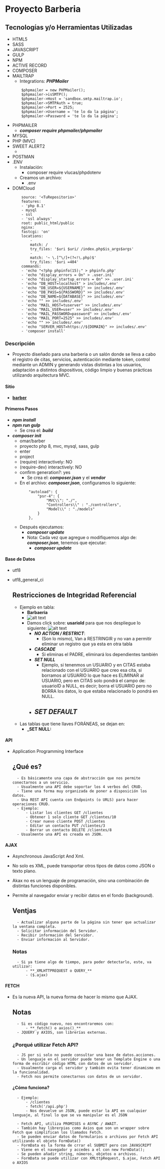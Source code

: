# Proyecto Barberia

## Tecnologías y/o Herramientas Utilizadas

- HTML5
- SASS
- JAVASCRIPT
- GULP
- NPM
- ACTIVE RECORD
- COMPOSER
- MAILTRAP
    - Integrations: **_PHPMailer_**
    ```
        $phpmailer = new PHPMailer();
        $phpmailer->isSMTP();
        $phpmailer->Host = 'sandbox.smtp.mailtrap.io';
        $phpmailer->SMTPAuth = true;
        $phpmailer->Port = 2525;
        $phpmailer->Username = 'te lo da la página';
        $phpmailer->Password = 'te lo da la página';
    ```
- PHPMAILER
    - **_composer require phpmailer/phpmailer_**
- MYSQL
- PHP (MVC)
- SWEET ALERT2
    - <script src="https://cdn.jsdelivr.net/npm/sweetalert2@11"></script>
- POSTMAN
- .ENV
    - Instalación:
        - composer require vlucas/phpdotenv
    - Creamos un archivo:
        - .env
- DOMCloud
    ```
        source: '<TuRepositorio>'
        features:
        - 'php 8.1'
        - mysql
        - ssl
        - 'ssl always'
        root: public_html/public
        nginx:
        fastcgi: 'on'
        locations:
            -
            match: /
            try_files: '$uri $uri/ /index.php$is_args$args'
            -
            match: '~ \.[^\/]+(?<!\.php)$'
            try_files: '$uri =404'
        commands:
        - 'echo "<?php phpinfo(15);" > phpinfo.php'
        - 'echo "display_errors = On" > .user.ini'
        - 'echo "display_startup_errors = On" >> .user.ini'
        - 'echo "DB_HOST=localhost" > includes/.env'
        - 'echo "DB_USER=${USERNAME}" >> includes/.env'
        - 'echo "DB_PASS=${PASSWORD}" >> includes/.env'
        - 'echo "DB_NAME=${DATABASE}" >> includes/.env'
        - 'echo "" >> includes/.env'
        - 'echo "MAIL_HOST=tuserver" >> includes/.env'
        - 'echo "MAIL_USER=user" >> includes/.env'
        - 'echo "MAIL_PASSWORD=password" >> includes/.env'
        - 'echo "MAIL_PORT=2525" >> includes/.env'
        - 'echo "" >> includes/.env'
        - 'echo "SERVER_HOST=https://${DOMAIN}" >> includes/.env'
        - 'composer install'
    ```

### Descripción

- Proyecto diseñado para una barberia o un salón donde se lleva a cabo el registro de citas, servicios, autenticación mediante token, control mediante un ADMIN y generando vistas distintas a los usuarios, adaptación a distintos dispositivos, código limpio y buenas prácticas utilizando arquitectura MVC.

#### Sitio

- **[barber]()**

#### Primeros Pasos

- **_npm install_**
- **_npm run gulp_**
    - Se crea el: **_build_**
- **_composer init_**
    - omar/barber
    - proyecto php 8, mvc, mysql, sass, gulp
    - enter
    - project
    - (require) interactively: NO
    - (require-dev) interactively: NO
    - confirm generation?: yes
        - Se crea el: **_composer.json_** y el **_vendor_**
    - En el archivo: **_composer.json_**, configuramos lo siguiente:
        ```
            "autoload": {
                "psr-4": {
                    "MVC\\": "./",
                    "Controllers\\" : "./controllers",
                    "Model\\" : "./models"
                }
            },
        ```
    - Después ejecutamos:
        - **_composer update_**
        - Nota: Cada vez que agregue o modifiquemos algo de: **_composer.json_**, tenemos que ejecutar:
            - **_composer update_**

#### Base de Datos

- utf8
- utf8_general_ci

    ## Restricciones de Integridad Referencial
    
    - Ejemplo en tabla:
        - **Barbaeria**
        - ![alt text](image.png)
        - Damos click sobre: **usarioId** para que nos despliegue lo siguiente:
        ![alt text](image-1.png)
            - **_NO ACTION / RESTRICT_**:
                - (Son lo mismo), Van a RESTRINGIR y no van a permitir eliminar un registro que ya esta en otra tabla
            - **_CASCADE_**
                - Si eliminas el PADRE, eliminará los dependientes también
            - **_SET NULL_**
                - Ejemplo, si tenenmos un USUARIO y en CITAS estaba relacionado con el USUARIO que creo esa cita, si borramos al USUARIO lo que hace es ELIMINAR al USUARIO, pero en CITAS solo pondrá el campo de: usuarioID a NULL, es decir; borra el USUARIO pero no BORRA los datos, lo que estaba relacionado lo pondrá en NULL.
            - **_SET DEFAULT_**
                - 
    - Las tablas que tiene llaves FORÁNEAS, se dejan en:
        - **_SET NULL:**

#### API

- Application Programming Interface

    ## ¿Qué es?
        - Es básicamente una capa de abstracción que nos permite conectarnos a un servicio.
        - Usualmente una API debe soportar los 4 verbos del CRUD.
        - Tiene una forma muy organizada de poner a disposición los datos.
        - Una REST API cuenta con Endpoints (o URLS) para hacer operaciones CRUD.
        - Ejemplo:
            - Listar los clientes GET /clientes
            - Obtener 1 solo cliente GET /clientes/10
            - Crear nuevo cliente POST /clientes
            - Editar un contacto PUT /clientes/3
            - Borrar un contacto DELETE /clientes/8
        - Usualmente una API es creada en JSON.

#### AJAX

- Asynchronous JavaScript And Xml.
- No solo es XML, puede transportar otros tipos de datos como JSON o texto plano.
- Akax no es un lenguaje de programación, sino una combinación de distintas funciones disponibles.
- Permite al navegador enviar y recibir datos en el fondo (background).

    ## Ventjas

        - Actualizar alguna parte de la página sin tener que actualizar la ventana completa.
        - Solicitar información del Servidor.
        - Recibir información del Servidor.
        - Enviar información al Servidor.
    
    ### Notas

        - Si ya tiene algo de tiempo, para poder detectarlo, este, va utilizar:
            - **_XMLHTTPREQUEST o QUERY_**
            - ($.ajax)

#### FETCH

- Es la nueva API, la nueva forma de hacer lo mismo que AJAX.

    ## Notas

        - Si es código nuevo, nos encontraremos con:
            - **_fetch() o axios()_**
        - JQUERY y AXIOS, son librerías externas.
    
    ### ¿Porqué utilizar Fetch API?
    
        - JS por si solo no puede consultar una base de datos.acciones.
        - Un lenguaje en el servidor puede tener un Template Engine o una forma de escribir código HTML con datos de un servidor.
        - Usualmente carga el servidor y también evita tener dinamismo en la funcionalidad.
        - Fetch nos permite conectarnos con datos de un servidor.
    
    #### ¿Cómo funciona?

        - Ejemplo:
            - /clientes
            - fetch('/api.php')
            - Nos devuelve un JSON, puede estar la API en cualquier lenguaje, al final lo que se va manipular es el JSON
        
        - Fetch API, utiliza PROMISES o ASYNC / AWAIT.
        - También hay librerpias como Axios que son un wrapper sobre Fetch que simplifican los llamados Fetch.
        - Se pueden enviar datos de formularios o archivos por Fetch API utilizando el objeto FormData()
        - FormData es la forma de crrar el SUBMIT pero con JAVASCRIPT
        - Viene en el navegador y accedes a el con new FormData();
        - Se pueden añadir string, números, objetos o archivos.
        - FormData se puede utilizar con XMLttpRequest, $.ajax, Fetch API o AXIOS